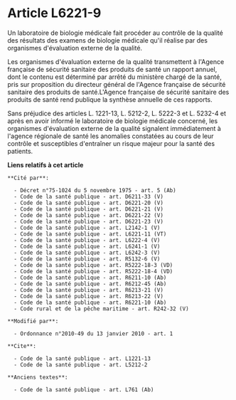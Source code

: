 # Article L6221-9

Un laboratoire de biologie médicale fait procéder au contrôle de la qualité des résultats des examens de biologie médicale
qu'il réalise par des organismes d'évaluation externe de la qualité. 

Les organismes d'évaluation externe de la qualité transmettent à l'Agence française de sécurité sanitaire des produits de
santé un rapport annuel, dont le contenu est déterminé par arrêté du ministère chargé de la santé, pris sur proposition du
directeur général de l'Agence française de sécurité sanitaire des produits de santé.L'Agence française de sécurité sanitaire
des produits de santé rend publique la synthèse annuelle de ces rapports. 

Sans préjudice des articles L. 1221-13, L. 5212-2, L. 5222-3 et L. 5232-4 et après en avoir informé le laboratoire de
biologie médicale concerné, les organismes d'évaluation externe de la qualité signalent immédiatement à l'agence régionale de
santé les anomalies constatées au cours de leur contrôle et susceptibles d'entraîner un risque majeur pour la santé des
patients.

**Liens relatifs à cet article**

	**Cité par**:

	  - Décret n°75-1024 du 5 novembre 1975 - art. 5 (Ab)
	  - Code de la santé publique - art. D6211-33 (V)
	  - Code de la santé publique - art. D6221-20 (V)
	  - Code de la santé publique - art. D6221-21 (V)
	  - Code de la santé publique - art. D6221-22 (V)
	  - Code de la santé publique - art. D6221-23 (V)
	  - Code de la santé publique - art. L2142-1 (V)
	  - Code de la santé publique - art. L6221-11 (VT)
	  - Code de la santé publique - art. L6222-4 (V)
	  - Code de la santé publique - art. L6241-1 (V)
	  - Code de la santé publique - art. L6242-3 (V)
	  - Code de la santé publique - art. R5132-6 (V)
	  - Code de la santé publique - art. R5222-18-3 (VD)
	  - Code de la santé publique - art. R5222-18-4 (VD)
	  - Code de la santé publique - art. R6211-10 (Ab)
	  - Code de la santé publique - art. R6212-45 (Ab)
	  - Code de la santé publique - art. R6213-21 (V)
	  - Code de la santé publique - art. R6213-22 (V)
	  - Code de la santé publique - art. R6221-10 (Ab)
	  - Code rural et de la pêche maritime - art. R242-32 (V)

	**Modifié par**:

	  - Ordonnance n°2010-49 du 13 janvier 2010 - art. 1

	**Cite**:

	  - Code de la santé publique - art. L1221-13
	  - Code de la santé publique - art. L5212-2

	**Anciens textes**:

	  - Code de la santé publique - art. L761 (Ab)
